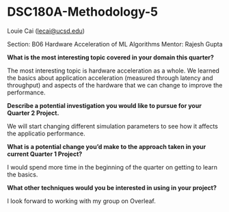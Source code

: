 # DSC180A-Methodology-5

Louie Cai (lecai@ucsd.edu)

Section: B06 Hardware Acceleration of ML Algorithms
Mentor: Rajesh Gupta

**What is the most interesting topic covered in your domain this quarter?**

The most interesting topic is hardware acceleration as a whole. 
We learned the basics about application acceleration (measured through latency and throughput) and aspects of the hardware that we can change to improve the performance.

**Describe a potential investigation you would like to pursue for your Quarter 2 Project.**

We will start changing different simulation parameters to see how it affects the applicatio performance.

**What is a potential change you’d make to the approach taken in your current Quarter 1 Project?**

I would spend more time in the beginning of the quarter on getting to learn the basics.

**What other techniques would you be interested in using in your project?**

I look forward to working with my group on Overleaf.


